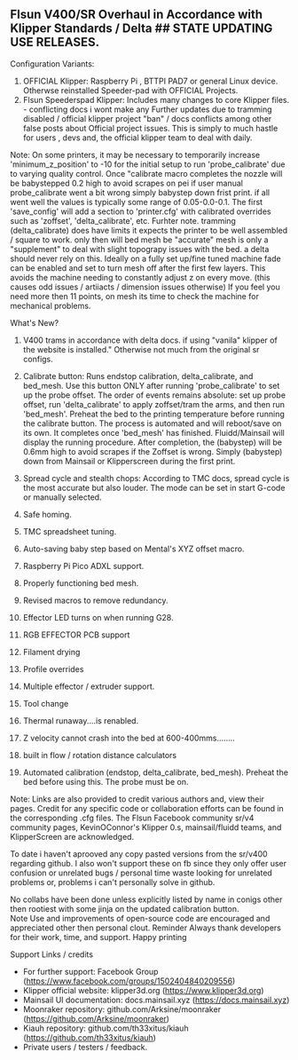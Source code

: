 
## Flsun V400/SR Overhaul in Accordance with Klipper Standards / Delta ## STATE UPDATING USE RELEASES. 


Configuration Variants:
1. OFFICIAL Klipper: Raspberry Pi , BTTPI PAD7 or general Linux device. Otherwse reinstalled Speeder-pad with OFFICIAL Projects. 
2. Flsun Speederspad Klipper: Includes many changes to core Klipper files. - conflicting docs i wont make any Further updates due to tramming disabled / official klipper project "ban" / docs conflicts among other false posts about Official project issues.
This is simply to much hastle for users , devs and, the official klipper team to deal with daily.  


Note:
On some printers, it may be necessary to temporarily increase 'minimum_z_position' to -10 for the initial setup to run 'probe_calibrate' due to varying quality control. Once "calibrate macro completes the nozzle will be babystepped 0.2 high to avoid scrapes on pei if user manual probe_calibrate went a bit wrong simply babystep down frist print. if all went well the values is typically some range of 0.05-0.0-0.1. The first 'save_config' will add a section to 'printer.cfg' with calibrated overrides such as 'zoffset', 'delta_calibrate', etc. Furhter note. tramming (delta_calibrate)  does have limits it expects the printer to be well assembled / square to work. only then will bed mesh be "accurate" mesh is only a "supplement" to deal with slight topograpy issues with the bed. 
a delta should never rely on this. Ideally on a fully set up/fine tuned machine fade can be enabled and set to turn mesh off after the first few layers. This avoids the machine needing to constantly adjust z on every move. (this causes odd issues / artiiacts / dimension issues otherwise) If you feel you need more then 11 points, on mesh its time to check the machine for mechanical problems. 

What's New?
1. V400 trams in accordance with delta docs. if using "vanila" klipper of the website is installed." Otherwise not much from the original sr configs. 

2. Calibrate button: Runs endstop calibration, delta_calibrate, and bed_mesh. Use this button ONLY after running 'probe_calibrate' to set up the probe offset. The order of events remains absolute: set up probe offset, run 'delta_calibrate' to apply zoffset/tram the arms, and then run 'bed_mesh'. Preheat the bed to the printing temperature before running the calibrate button. The process is automated and will reboot/save on its own. It completes once 'bed_mesh' has finished. Fluidd/Mainsail will display the running procedure. After completion, the (babystep) will be 0.6mm high to avoid scrapes if the Zoffset is wrong. Simply (babystep) down from Mainsail or Klipperscreen during the first print.

3. Spread cycle and stealth chops: According to TMC docs, spread cycle is the most accurate but also louder. The mode can be set in start G-code or manually selected.
4. Safe homing.
6. TMC spreadsheet tuning.
7. Auto-saving baby step based on Mental's XYZ offset macro.
9. Raspberry Pi Pico ADXL support.
11. Properly functioning bed mesh.
12. Revised macros to remove redundancy.
13. Effector LED turns on when running G28.
14. RGB EFFECTOR PCB support
15. Filament drying
16. Profile overrides
17. Multiple effector / extruder support.
18. Tool change
19. Thermal runaway....is renabled.
20. Z velocity cannot crash into the bed at 600-400mms........
21. built in flow / rotation distance calculators
23. Automated calibration (endstop, delta_calibrate, bed_mesh). Preheat the bed before using this. The probe must be on.



Note: Links are also provided to credit various authors and, view their pages. Credit for any specific code or collaboration efforts can be found in the corresponding .cfg files.
The Flsun Facebook community sr/v4 community pages, KevinOConnor's Klipper 0.s, mainsail/fluidd teams, and KlipperScreen are acknowledged.

To date i haven't aprooved any copy pasted versions from the sr/v400 regarding github.  I also won't support these on fb since they only offer user confusion or unrelated bugs / personal time waste looking for unrelated problems or, problems i can't personally solve in github.   


No collabs have been done unless explicitly listed by name in conigs other then rootiest with some jinja on the updated calibration button.  
Note Use and improvements of open-source code are encouraged and appreciated other then personal clout. Reminder Always thank developers for their work, time, and support. Happy printing 

Support Links / credits 
- For further support: Facebook Group (https://www.facebook.com/groups/1502404840209556)
- Klipper official website: klipper3d.org (https://www.klipper3d.org)
- Mainsail UI documentation: docs.mainsail.xyz (https://docs.mainsail.xyz)
- Moonraker repository: github.com/Arksine/moonraker (https://github.com/Arksine/moonraker)
- Kiauh repository: github.com/th33xitus/kiauh (https://github.com/th33xitus/kiauh)
- Private users / testers / feedback. 



